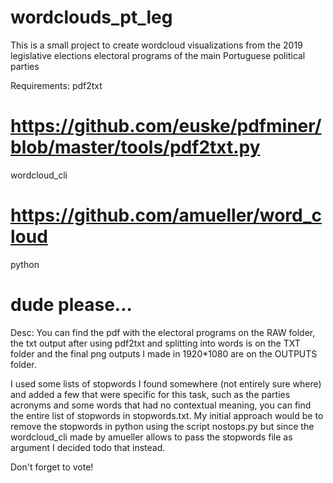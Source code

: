 # wordclouds_pt_leg
This is a small project to create wordcloud visualizations from the 2019 legislative elections electoral programs of the main Portuguese political parties

Requirements:
pdf2txt
# https://github.com/euske/pdfminer/blob/master/tools/pdf2txt.py
wordcloud_cli
# https://github.com/amueller/word_cloud
python
# dude please...

Desc:
You can find the pdf with the electoral programs on the RAW folder, the txt output after using pdf2txt and splitting into words is on the TXT folder and the final png outputs I made in 1920*1080 are on the OUTPUTS folder.

I used some lists of stopwords I found somewhere (not entirely sure where) and added a few that were specific for this task, such as the parties acronyms and some words that had no contextual meaning, you can find the entire list of stopwords in stopwords.txt. My initial approach would be to remove the stopwords in python using the script nostops.py but since the wordcloud_cli made by amueller allows to pass the stopwords file as argument I decided todo that instead.

Don't forget to vote!
